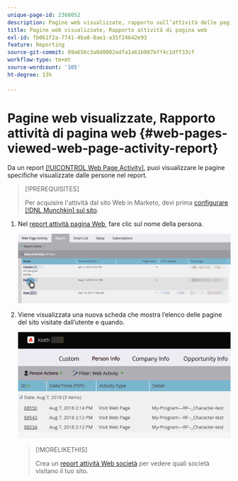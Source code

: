 ```yaml
---
unique-page-id: 2360052
description: Pagine web visualizzate, rapporto sull’attività delle pagine web - Documenti Marketo - Documentazione del prodotto
title: Pagine web visualizzate, Rapporto attività di pagina web
exl-id: fb061f2a-7741-4ba8-8ae1-a35f24642e93
feature: Reporting
source-git-commit: 09a656c3a0d0002edfa1a61b987bff4c1dff33cf
workflow-type: tm+mt
source-wordcount: '105'
ht-degree: 13%

---
```


# Pagine web visualizzate, Rapporto attività di pagina web {#web-pages-viewed-web-page-activity-report}

Da un report [[!UICONTROL Web Page Activity]](/help/marketo/product-docs/reporting/basic-reporting/report-types/web-page-activity-report.md), puoi visualizzare le pagine specifiche visualizzate dalle persone nel report.

>[!PREREQUISITES]
>
>Per acquisire l&#39;attività dal sito Web in Marketo, devi prima [configurare [!DNL Munchkin] sul sito](/help/marketo/product-docs/administration/additional-integrations/add-munchkin-tracking-code-to-your-website.md).

1. Nel [report attività pagina Web](/help/marketo/product-docs/reporting/basic-reporting/report-types/web-page-activity-report.md), fare clic sul nome della persona.

   ![](assets/web-pages-viewed-web-page-activity-report-1.png)

1. Viene visualizzata una nuova scheda che mostra l’elenco delle pagine del sito visitate dall’utente e quando.

   ![](assets/web-pages-viewed-web-page-activity-report-2.png)

   >[!MORELIKETHIS]
   >
   >Crea un [report attività Web società](/help/marketo/product-docs/reporting/basic-reporting/report-types/company-web-activity-report.md) per vedere quali società visitano il tuo sito.
